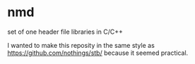# nmd
set of one header file libraries in C/C++

I wanted to make this reposity in the same style as https://github.com/nothings/stb/ because it seemed practical.
